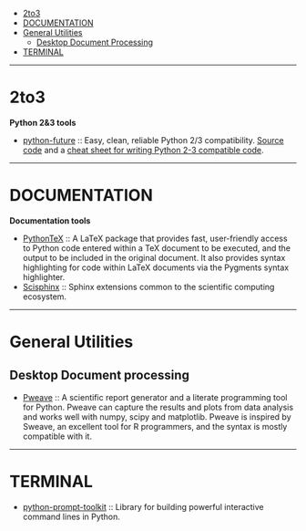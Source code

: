 - [2to3](#2to3)
- [DOCUMENTATION](#documentation)
- [General Utilities](#general-utilities)
   - [Desktop Document Processing](#desktop-document-processing)
- [TERMINAL](#terminal)

----

# 2to3
__Python 2&3 tools__
- [python-future](http://python-future.org) :: Easy, clean, reliable Python 2/3 compatibility. [Source code](https://github.com/PythonCharmers/python-future) and a [cheat sheet for writing Python 2-3 compatible code](http://python-future.org/compatible_idioms.html). 

----

# DOCUMENTATION
**Documentation tools**
- [PythonTeX](https://github.com/gpoore/pythontex) :: A LaTeX package that provides fast, user-friendly access to Python code entered within a TeX document to be executed, and the output to be included in the original document. It also provides syntax highlighting for code within LaTeX documents via the Pygments syntax highlighter.
- [Scisphinx](https://github.com/numfocus/scisphinx) :: Sphinx extensions common to the scientific computing ecosystem.

----

# General Utilities 
## Desktop Document processing 
* [Pweave](https://github.com/mpastell/Pweave) :: A scientific report generator and a literate programming tool for Python. Pweave can capture the results and plots from data analysis and works well with numpy, scipy and matplotlib. Pweave is inspired by Sweave, an excellent tool for R programmers, and the syntax is mostly compatible with it.

----

# TERMINAL
- [python-prompt-toolkit](https://github.com/jonathanslenders/python-prompt-toolkit) :: Library for building powerful interactive command lines in Python.
